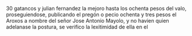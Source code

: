 30 gatancos y julian fernandez la mejoro hasta los ochenta pesos del valo, proseguiendose, publicando el pregón o pecio ochenta y tres pesos el Aroxos a nombre del señor Jose Antonio Mayolo, y no havien quien adelanase la postura, se verifico la lexitimidad de ella en el